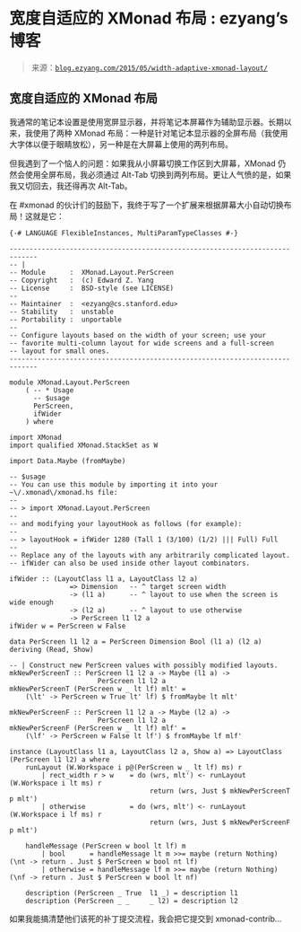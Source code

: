 <!--yml

category: 未分类

date: 2024-07-01 18:17:11

-->

# 宽度自适应的 XMonad 布局 : ezyang’s 博客

> 来源：[`blog.ezyang.com/2015/05/width-adaptive-xmonad-layout/`](http://blog.ezyang.com/2015/05/width-adaptive-xmonad-layout/)

## 宽度自适应的 XMonad 布局

我通常的笔记本设置是使用宽屏显示器，并将笔记本屏幕作为辅助显示器。长期以来，我使用了两种 XMonad 布局：一种是针对笔记本显示器的全屏布局（我使用大字体以便于眼睛放松），另一种是在大屏幕上使用的两列布局。

但我遇到了一个恼人的问题：如果我从小屏幕切换工作区到大屏幕，XMonad 仍然会使用全屏布局，我必须通过 Alt-Tab 切换到两列布局。更让人气愤的是，如果我又切回去，我还得再次 Alt-Tab。

在 #xmonad 的伙计们的鼓励下，我终于写了一个扩展来根据屏幕大小自动切换布局！这就是它：

```
{-# LANGUAGE FlexibleInstances, MultiParamTypeClasses #-}

-----------------------------------------------------------------------------
-- |
-- Module      :  XMonad.Layout.PerScreen
-- Copyright   :  (c) Edward Z. Yang
-- License     :  BSD-style (see LICENSE)
--
-- Maintainer  :  <ezyang@cs.stanford.edu>
-- Stability   :  unstable
-- Portability :  unportable
--
-- Configure layouts based on the width of your screen; use your
-- favorite multi-column layout for wide screens and a full-screen
-- layout for small ones.
-----------------------------------------------------------------------------

module XMonad.Layout.PerScreen
    ( -- * Usage
      -- $usage
      PerScreen,
      ifWider
    ) where

import XMonad
import qualified XMonad.StackSet as W

import Data.Maybe (fromMaybe)

-- $usage
-- You can use this module by importing it into your ~\/.xmonad\/xmonad.hs file:
--
-- > import XMonad.Layout.PerScreen
--
-- and modifying your layoutHook as follows (for example):
--
-- > layoutHook = ifWider 1280 (Tall 1 (3/100) (1/2) ||| Full) Full
--
-- Replace any of the layouts with any arbitrarily complicated layout.
-- ifWider can also be used inside other layout combinators.

ifWider :: (LayoutClass l1 a, LayoutClass l2 a)
               => Dimension   -- ^ target screen width
               -> (l1 a)      -- ^ layout to use when the screen is wide enough
               -> (l2 a)      -- ^ layout to use otherwise
               -> PerScreen l1 l2 a
ifWider w = PerScreen w False

data PerScreen l1 l2 a = PerScreen Dimension Bool (l1 a) (l2 a) deriving (Read, Show)

-- | Construct new PerScreen values with possibly modified layouts.
mkNewPerScreenT :: PerScreen l1 l2 a -> Maybe (l1 a) ->
                      PerScreen l1 l2 a
mkNewPerScreenT (PerScreen w _ lt lf) mlt' =
    (\lt' -> PerScreen w True lt' lf) $ fromMaybe lt mlt'

mkNewPerScreenF :: PerScreen l1 l2 a -> Maybe (l2 a) ->
                      PerScreen l1 l2 a
mkNewPerScreenF (PerScreen w _ lt lf) mlf' =
    (\lf' -> PerScreen w False lt lf') $ fromMaybe lf mlf'

instance (LayoutClass l1 a, LayoutClass l2 a, Show a) => LayoutClass (PerScreen l1 l2) a where
    runLayout (W.Workspace i p@(PerScreen w _ lt lf) ms) r
        | rect_width r > w    = do (wrs, mlt') <- runLayout (W.Workspace i lt ms) r
                                   return (wrs, Just $ mkNewPerScreenT p mlt')
        | otherwise           = do (wrs, mlt') <- runLayout (W.Workspace i lf ms) r
                                   return (wrs, Just $ mkNewPerScreenF p mlt')

    handleMessage (PerScreen w bool lt lf) m
        | bool      = handleMessage lt m >>= maybe (return Nothing) (\nt -> return . Just $ PerScreen w bool nt lf)
        | otherwise = handleMessage lf m >>= maybe (return Nothing) (\nf -> return . Just $ PerScreen w bool lt nf)

    description (PerScreen _ True  l1 _) = description l1
    description (PerScreen _ _     _ l2) = description l2

```

如果我能搞清楚他们该死的补丁提交流程，我会把它提交到 xmonad-contrib...
